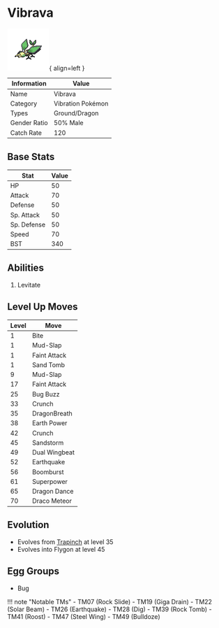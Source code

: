# Vibrava

![Vibrava](../images/pokemon/329.png){ align=left }

| Information | Value |
|------------|--------|
| Name | Vibrava |
| Category | Vibration Pokémon |
| Types | Ground/Dragon |
| Gender Ratio | 50% Male |
| Catch Rate | 120 |

## Base Stats

| Stat | Value |
|------|-------|
| HP | 50 |
| Attack | 70 |
| Defense | 50 |
| Sp. Attack | 50 |
| Sp. Defense | 50 |
| Speed | 70 |
| BST | 340 |

## Abilities
1. Levitate

## Level Up Moves
| Level | Move |
|-------|------|
| 1 | Bite |
| 1 | Mud-Slap |
| 1 | Faint Attack |
| 1 | Sand Tomb |
| 9 | Mud-Slap |
| 17 | Faint Attack |
| 25 | Bug Buzz |
| 33 | Crunch |
| 35 | DragonBreath |
| 38 | Earth Power |
| 42 | Crunch |
| 45 | Sandstorm |
| 49 | Dual Wingbeat |
| 52 | Earthquake |
| 56 | Boomburst |
| 61 | Superpower |
| 65 | Dragon Dance |
| 70 | Draco Meteor |

## Evolution
- Evolves from [Trapinch](328-trapinch.md) at level 35
- Evolves into Flygon at level 45

## Egg Groups
- Bug

!!! note "Notable TMs"
    - TM07 (Rock Slide)
    - TM19 (Giga Drain)
    - TM22 (Solar Beam)
    - TM26 (Earthquake)
    - TM28 (Dig)
    - TM39 (Rock Tomb)
    - TM41 (Roost)
    - TM47 (Steel Wing)
    - TM49 (Bulldoze)
